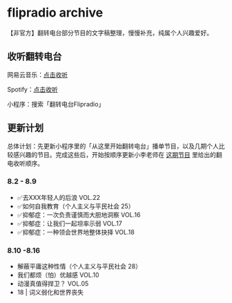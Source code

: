 # flipradio archive
【非官方】翻转电台部分节目的文字稿整理，慢慢补充，纯属个人兴趣爱好。

## 收听翻转电台
网易云音乐：[点击收听](https://music.163.com/#/djradio?id=349379092)

Spotify：[点击收听](https://open.spotify.com/show/6O2YwvuGpP2y17SpC8MM5s?si=8vmizJG5TiiyGp777xxftg)

小程序：搜索「翻转电台Flipradio」

## 更新计划

总体计划：先更新小程序里的「从这里开始翻转电台」播单节目，以及几期个人比较感兴趣的节目。完成这些后，开始按顺序更新小李老师在 [这期节目](https://music.163.com/#/program?id=1368105631) 里给出的翻电收听顺序。

### 8.2 - 8.9 
- ✅️去XXX年轻人的后浪 VOL.22
- ✅️如何自我教育（个人主义与平民社会 25）
- ✅️抑郁症：一次负责谨慎而大胆地洞察 VOL.16
- ✅️抑郁症：让我们一起坦率示弱 VOL.17
- ✅️抑郁症：一种领会世界地整体抉择 VOL.18

### 8.10 -8.16
- 解蔽平庸这种性情（个人主义与平民社会 28）
- 我们都烦（怕）优越感 VOL.10
- 动漫真值得捍卫？ VOL.05
- 18 | 词义弱化和世界丧失
